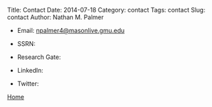 Title: Contact
Date: 2014-07-18
Category: contact
Tags: contact
Slug: contact
Author: Nathan M. Palmer

* Email: <npalmer4@masonlive.gmu.edu>

* SSRN:

* Research Gate:

* LinkedIn:

* Twitter:  

[Home](../)
